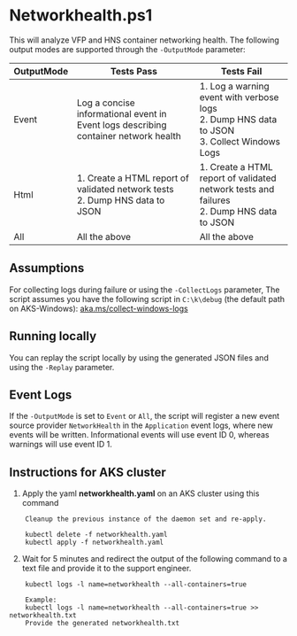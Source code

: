 # Networkhealth.ps1

This will analyze VFP and HNS container networking health.
The following output modes are supported through the `-OutputMode` parameter:

| OutputMode | Tests Pass                                                                          | Tests Fail                                                                                 |
|------------|-------------------------------------------------------------------------------------|--------------------------------------------------------------------------------------------|
| Event      | Log a concise informational event in Event logs describing container network health | 1. Log a warning event with verbose logs <br/>  2. Dump HNS data to JSON <br/> 3. Collect Windows Logs |
| Html       | 1. Create a HTML report of validated network tests <br/> 2. Dump HNS data to JSON         | 1. Create a HTML report of validated network tests and failures <br/> 2. Dump HNS data to JSON   |
| All        | All the above                                                                       | All the above                                                                              |

## Assumptions
For collecting logs during failure or using the `-CollectLogs` parameter, The script assumes you have the following script in `C:\k\debug` (the default path on AKS-Windows): [aka.ms/collect-windows-logs](http://aka.ms/collect-windows-logs)

## Running locally
You can replay the script locally by using the generated JSON files and using the `-Replay` parameter.

## Event Logs
If the `-OutputMode` is set to `Event` or `All`, the script will register a new event source provider `NetworkHealth` in the `Application` event logs, where new events will be written. Informational events will use event ID 0, whereas warnings will use event ID 1.

## Instructions for AKS cluster

1. Apply the yaml **networkhealth.yaml** on an AKS cluster using this command
```
    Cleanup the previous instance of the daemon set and re-apply.

    kubectl delete -f networkhealth.yaml
    kubectl apply -f networkhealth.yaml
```

2. Wait for 5 minutes and redirect the output of the following command to a text file and provide it to the support engineer.
```
    kubectl logs -l name=networkhealth --all-containers=true

    Example:
    kubectl logs -l name=networkhealth --all-containers=true >> networkhealth.txt
    Provide the generated networkhealth.txt
```